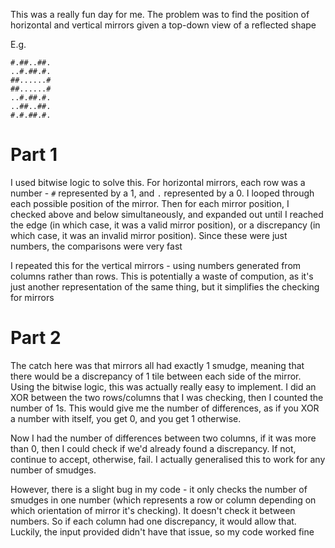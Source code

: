 This was a really fun day for me. The problem was to find the position of horizontal and vertical mirrors given a top-down view of a reflected shape

E.g.
```
#.##..##.
..#.##.#.
##......#
##......#
..#.##.#.
..##..##.
#.#.##.#.
```

# Part 1
I used bitwise logic to solve this. For horizontal mirrors, each row was a number - `#` represented by a 1, and `.` represented by a 0. I looped through each possible position of the mirror. Then for each mirror position, I checked above and below simultaneously, and expanded out until I reached the edge (in which case, it was a valid mirror position), or a discrepancy (in which case, it was an invalid mirror position). Since these were just numbers, the comparisons were very fast

I repeated this for the vertical mirrors - using numbers generated from columns rather than rows. This is potentially a waste of compution, as it's just another representation of the same thing, but it simplifies the checking for mirrors

# Part 2
The catch here was that mirrors all had exactly 1 smudge, meaning that there would be a discrepancy of 1 tile between each side of the mirror. Using the bitwise logic, this was actually really easy to implement. I did an XOR between the two rows/columns that I was checking, then I counted the number of 1s. This would give me the number of differences, as if you XOR a number with itself, you get 0, and you get 1 otherwise.

Now I had the number of differences between two columns, if it was more than 0, then I could check if we'd already found a discrepancy. If not, continue to accept, otherwise, fail. I actually generalised this to work for any number of smudges. 

However, there is a slight bug in my code - it only checks the number of smudges in one number (which represents a row or column depending on which orientation of mirror it's checking). It doesn't check it between numbers. So if each column had one discrepancy, it would allow that. Luckily, the input provided didn't have that issue, so my code worked fine

